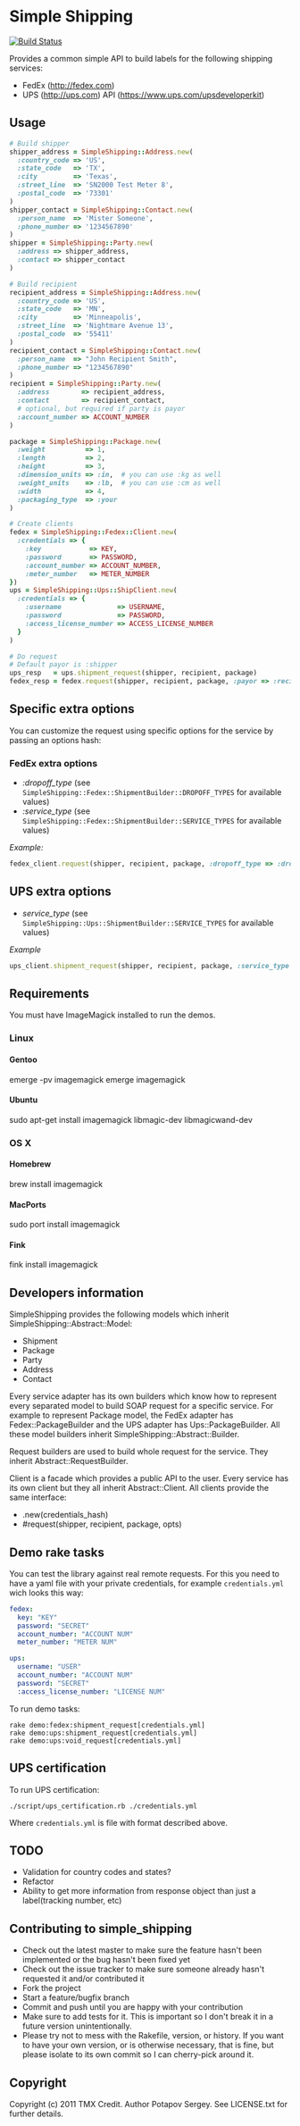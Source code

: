 # Simple Shipping

[![Build Status](https://travis-ci.org/TMXCredit/simple_shipping.png?branch=master)](https://travis-ci.org/TMXCredit/simple_shipping)

Provides a common simple API to build labels for the following shipping services:

* FedEx (http://fedex.com)
* UPS (http://ups.com) API (https://www.ups.com/upsdeveloperkit)

## Usage
```ruby
# Build shipper
shipper_address = SimpleShipping::Address.new(
  :country_code => 'US',
  :state_code   => 'TX',
  :city         => 'Texas',
  :street_line  => 'SN2000 Test Meter 8',
  :postal_code  => '73301'
)
shipper_contact = SimpleShipping::Contact.new(
  :person_name  => 'Mister Someone',
  :phone_number => '1234567890'
)
shipper = SimpleShipping::Party.new(
  :address => shipper_address,
  :contact => shipper_contact
)

# Build recipient
recipient_address = SimpleShipping::Address.new(
  :country_code => 'US',
  :state_code   => 'MN',
  :city         => 'Minneapolis',
  :street_line  => 'Nightmare Avenue 13',
  :postal_code  => '55411'
)
recipient_contact = SimpleShipping::Contact.new(
  :person_name  => "John Recipient Smith",
  :phone_number => "1234567890"
)
recipient = SimpleShipping::Party.new(
  :address        => recipient_address,
  :contact        => recipient_contact,
  # optional, but required if party is payor
  :account_number => ACCOUNT_NUMBER
)

package = SimpleShipping::Package.new(
  :weight          => 1,
  :length          => 2,
  :height          => 3,
  :dimension_units => :in,  # you can use :kg as well
  :weight_units    => :lb,  # you can use :cm as well
  :width           => 4,
  :packaging_type  => :your
)

# Create clients
fedex = SimpleShipping::Fedex::Client.new(
  :credentials => {
    :key            => KEY,
    :password       => PASSWORD,
    :account_number => ACCOUNT_NUMBER,
    :meter_number   => METER_NUMBER
})
ups = SimpleShipping::Ups::ShipClient.new(
  :credentials => {
    :username              => USERNAME,
    :password              => PASSWORD,
    :access_license_number => ACCESS_LICENSE_NUMBER
  }
)

# Do request
# Default payor is :shipper
ups_resp   = ups.shipment_request(shipper, recipient, package)
fedex_resp = fedex.request(shipper, recipient, package, :payor => :recipient)
```

## Specific extra options
You can customize the request using specific options for the service by passing an options hash:

### FedEx extra options
* *:dropoff_type* (see `SimpleShipping::Fedex::ShipmentBuilder::DROPOFF_TYPES` for available values)
* *:service_type* (see `SimpleShipping::Fedex::ShipmentBuilder::SERVICE_TYPES` for available values)

*Example:*
```ruby
fedex_client.request(shipper, recipient, package, :dropoff_type => :drop_box)
```

## UPS extra options
* *service_type* (see `SimpleShipping::Ups::ShipmentBuilder::SERVICE_TYPES` for available values)

*Example*
```ruby
ups_client.shipment_request(shipper, recipient, package, :service_type => :express)
```

## Requirements

You must have ImageMagick installed to run the demos.

### Linux
#### Gentoo

  emerge -pv imagemagick
  emerge imagemagick

#### Ubuntu

  sudo apt-get install imagemagick libmagic-dev libmagicwand-dev

### OS X

#### Homebrew

  brew install imagemagick

#### MacPorts

  sudo port install imagemagick

#### Fink

  fink install imagemagick

## Developers information

SimpleShipping provides the following models which inherit SimpleShipping::Abstract::Model:
* Shipment
* Package
* Party
* Address
* Contact

Every service adapter has its own builders which know how to represent every
separated model to build SOAP request for a specific service. For example to represent
Package model, the FedEx adapter has Fedex::PackageBuilder and the UPS adapter has
Ups::PackageBuilder. All these model builders inherit SimpleShipping::Abstract::Builder.

Request builders are used to build whole request for the service. They inherit
Abstract::RequestBuilder.

Client is a facade which provides a public API to the user.
Every service has its own client but they all inherit Abstract::Client.
All clients provide the same interface:
* .new(credentials_hash)
* #request(shipper, recipient, package, opts)


## Demo rake tasks

You can test the library against real remote requests.
For this you need to have a yaml file with your private
credentials, for example `credentials.yml` wich looks this way:

```yaml
fedex:
  key: "KEY"
  password: "SECRET"
  account_number: "ACCOUNT NUM"
  meter_number: "METER NUM"

ups:
  username: "USER"
  account_number: "ACCOUNT NUM"
  password: "SECRET"
  :access_license_number: "LICENSE NUM"
```

To run demo tasks:
```
rake demo:fedex:shipment_request[credentials.yml]
rake demo:ups:shipment_request[credentials.yml]
rake demo:ups:void_request[credentials.yml]
```

## UPS certification

To run UPS certification:

```
./script/ups_certification.rb ./credentials.yml
```

Where `credentials.yml` is file with format described above.

## TODO

* Validation for country codes and states?
* Refactor
* Ability to get more information from response object than just a label(tracking number, etc)

## Contributing to simple_shipping

* Check out the latest master to make sure the feature hasn't been implemented or the bug hasn't been fixed yet
* Check out the issue tracker to make sure someone already hasn't requested it and/or contributed it
* Fork the project
* Start a feature/bugfix branch
* Commit and push until you are happy with your contribution
* Make sure to add tests for it. This is important so I don't break it in a future version unintentionally.
* Please try not to mess with the Rakefile, version, or history. If you want to have your own version, or is otherwise necessary, that is fine, but please isolate to its own commit so I can cherry-pick around it.

## Copyright

Copyright (c) 2011 TMX Credit. Author Potapov Sergey. See LICENSE.txt for further details.
